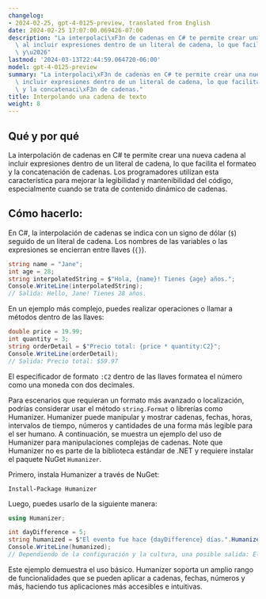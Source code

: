 ```yaml
---
changelog:
- 2024-02-25, gpt-4-0125-preview, translated from English
date: 2024-02-25 17:07:00.069426-07:00
description: "La interpolaci\xF3n de cadenas en C# te permite crear una nueva cadena\
  \ al incluir expresiones dentro de un literal de cadena, lo que facilita el formateo\
  \ y\u2026"
lastmod: '2024-03-13T22:44:59.064720-06:00'
model: gpt-4-0125-preview
summary: "La interpolaci\xF3n de cadenas en C# te permite crear una nueva cadena al\
  \ incluir expresiones dentro de un literal de cadena, lo que facilita el formateo\
  \ y la concatenaci\xF3n de cadenas."
title: Interpolando una cadena de texto
weight: 8
---
```


## Qué y por qué
La interpolación de cadenas en C# te permite crear una nueva cadena al incluir expresiones dentro de un literal de cadena, lo que facilita el formateo y la concatenación de cadenas. Los programadores utilizan esta característica para mejorar la legibilidad y mantenibilidad del código, especialmente cuando se trata de contenido dinámico de cadenas.

## Cómo hacerlo:
En C#, la interpolación de cadenas se indica con un signo de dólar (`$`) seguido de un literal de cadena. Los nombres de las variables o las expresiones se encierran entre llaves (`{}`).

```csharp
string name = "Jane";
int age = 28;
string interpolatedString = $"Hola, {name}! Tienes {age} años.";
Console.WriteLine(interpolatedString);
// Salida: Hello, Jane! Tienes 28 años.
```

En un ejemplo más complejo, puedes realizar operaciones o llamar a métodos dentro de las llaves:

```csharp
double price = 19.99;
int quantity = 3;
string orderDetail = $"Precio total: {price * quantity:C2}";
Console.WriteLine(orderDetail);
// Salida: Precio total: $59.97
```
El especificador de formato `:C2` dentro de las llaves formatea el número como una moneda con dos decimales.

Para escenarios que requieran un formato más avanzado o localización, podrías considerar usar el método `string.Format` o librerías como Humanizer. Humanizer puede manipular y mostrar cadenas, fechas, horas, intervalos de tiempo, números y cantidades de una forma más legible para el ser humano. A continuación, se muestra un ejemplo del uso de Humanizer para manipulaciones complejas de cadenas. Note que Humanizer no es parte de la biblioteca estándar de .NET y requiere instalar el paquete NuGet `Humanizer`.

Primero, instala Humanizer a través de NuGet:

```
Install-Package Humanizer
```

Luego, puedes usarlo de la siguiente manera:

```csharp
using Humanizer;

int dayDifference = 5;
string humanized = $"El evento fue hace {dayDifference} días.".Humanize();
Console.WriteLine(humanized);
// Dependiendo de la configuración y la cultura, una posible salida: El evento fue hace 5 días.
```

Este ejemplo demuestra el uso básico. Humanizer soporta un amplio rango de funcionalidades que se pueden aplicar a cadenas, fechas, números y más, haciendo tus aplicaciones más accesibles e intuitivas.
